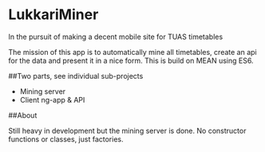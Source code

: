 # LukkariMiner
In the pursuit of making a decent mobile site for TUAS timetables

The mission of this app is to automatically mine all timetables, create an api for the data and present it in a nice form.
This is build on MEAN using ES6.

##Two parts, see individual sub-projects

* Mining server
* Client ng-app & API

##About

Still heavy in development but the mining server is done.
No constructor functions or classes, just factories.
